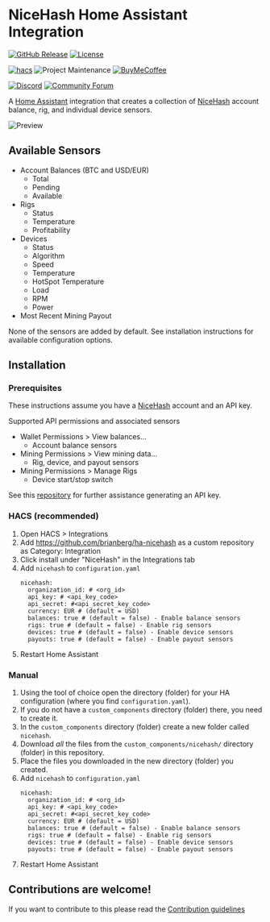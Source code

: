 # NiceHash Home Assistant Integration

[![GitHub Release][releases-shield]][releases]
[![License][license-shield]](LICENSE)

[![hacs][hacsbadge]][hacs]
![Project Maintenance][maintenance-shield]
[![BuyMeCoffee][buymecoffeebadge]][buymecoffee]

[![Discord][discord-shield]][discord]
[![Community Forum][forum-shield]][forum]

A [Home Assistant][homeassistant] integration that creates a collection of [NiceHash][nicehash] account balance, rig, and individual device sensors.

![Preview](https://user-images.githubusercontent.com/5121741/87257533-b4135f00-c469-11ea-82ca-e9614ead4e26.png)

## Available Sensors
  - Account Balances (BTC and USD/EUR)
    - Total
    - Pending
    - Available
  - Rigs
    - Status
    - Temperature
    - Profitability
  - Devices
    - Status
    - Algorithm
    - Speed
    - Temperature
    - HotSpot Temperature
    - Load
    - RPM
    - Power
  - Most Recent Mining Payout

None of the sensors are added by default. See installation instructions for available configuration options.


## Installation

### Prerequisites

These instructions assume you have a [NiceHash][nicehash] account and an API key.

Supported API permissions and associated sensors
  - Wallet Permissions > View balances...
    - Account balance sensors
  - Mining Permissions > View mining data...
    - Rig, device, and payout sensors
  - Mining Permissions > Manage Rigs
    - Device start/stop switch

See this [repository](https://github.com/nicehash/rest-clients-demo) for further assistance generating an API key.

### HACS (recommended)

1. Open HACS > Integrations
1. Add https://github.com/brianberg/ha-nicehash as a custom repository as Category: Integration
1. Click install under "NiceHash" in the Integrations tab
1. Add `nicehash` to `configuration.yaml`
   ```
   nicehash:
     organization_id: # <org_id>
     api_key: # <api_key_code>
     api_secret: #<api_secret_key_code>
     currency: EUR # (default = USD)
     balances: true # (default = false) - Enable balance sensors
     rigs: true # (default = false) - Enable rig sensors
     devices: true # (default = false) - Enable device sensors
     payouts: true # (default = false) - Enable payout sensors
   ```
1. Restart Home Assistant

### Manual

1. Using the tool of choice open the directory (folder) for your HA configuration (where you find `configuration.yaml`).
1. If you do not have a `custom_components` directory (folder) there, you need to create it.
1. In the `custom_components` directory (folder) create a new folder called `nicehash`.
1. Download _all_ the files from the `custom_components/nicehash/` directory (folder) in this repository.
1. Place the files you downloaded in the new directory (folder) you created.
1. Add `nicehash` to `configuration.yaml`
   ```
   nicehash:
     organization_id: # <org_id>
     api_key: # <api_key_code>
     api_secret: #<api_secret_key_code>
     currency: EUR # (default = USD)
     balances: true # (default = false) - Enable balance sensors
     rigs: true # (default = false) - Enable rig sensors
     devices: true # (default = false) - Enable device sensors
     payouts: true # (default = false) - Enable payout sensors
   ```
1. Restart Home Assistant

<!---->

## Contributions are welcome!

If you want to contribute to this please read the [Contribution guidelines](CONTRIBUTING.md)

[homeassistant]: https://github.com/home-assistant/home-assistant
[nicehash]: https://nicehash.com
[buymecoffee]: https://www.buymeacoffee.com/brianberg
[buymecoffeebadge]: https://img.shields.io/badge/buy%20me%20a%20coffee-donate-yellow.svg?style=for-the-badge
[commits-shield]: https://img.shields.io/github/commit-activity/y/brianberg/ha-nicehash.svg?style=for-the-badge
[commits]: https://github.com/brianberg/ha-nicehash/commits/master
[hacs]: https://github.com/custom-components/hacs
[hacsbadge]: https://img.shields.io/badge/HACS-Custom-orange.svg?style=for-the-badge
[discord]: https://discord.gg/Qa5fW2R
[discord-shield]: https://img.shields.io/discord/330944238910963714.svg?style=for-the-badge
[forum-shield]: https://img.shields.io/badge/community-forum-brightgreen.svg?style=for-the-badge
[forum]: https://community.home-assistant.io/
[license-shield]: https://img.shields.io/github/license/brianberg/ha-nicehash?style=for-the-badge
[maintenance-shield]: https://img.shields.io/badge/maintainer-Brian%20Berg%20%40brianberg-blue.svg?style=for-the-badge
[releases-shield]: https://img.shields.io/github/v/release/brianberg/ha-nicehash?style=for-the-badge
[releases]: https://github.com/brianberg/ha-nicehash/releases
